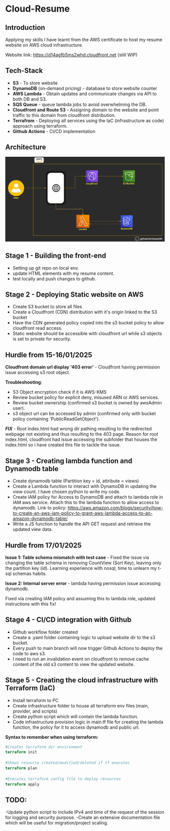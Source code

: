 # Cloud-Resume
## Introduction
Applying my skills I have learnt from the AWS certificate to host my resume website on AWS cloud infrastructure.

Website link: https://d14agfb5ms2whd.cloudfront.net (still WIP)

## Tech-Stack
* **S3** - To store website
* **DynamoDB** (on-demand pricing) - database to store website counter
* **AWS Lambda** - Obtain updates and communicate changes via API to both DB and S3.
* **SQS Queue** - queue lambda jobs to avoid overwhelming the DB.
* **Cloudfront and Route 53** - Assigning domain to the website and point traffic to this domain from cloudfront distribution.
* **Terrafrom** - Deploying all services using the IaC (infrastructure as code) approach using terraform. 
* **Github Actions** - CI/CD implementation

## Architecture
![Alt Text](https://github.com/mrteeson94/Cloud-Resume/blob/main/website/frontend/images/diagram.jpg)

## Stage 1 - Building the front-end 

* Setting up git repo on local env.
* update HTML elements with my resume content.
* test locally and push changes to github.


## Stage 2 - Deploying Static website on AWS
* Create S3 bucket to store all files 
* Create a Cloudfront (CDN) distribution with it's origin linked to the S3 bucket
* Have the CDN generated policy copied into the s3 bucket policy to allow cloudfront read access.
* Static website should be accessible with cloudfront url while s3 objects is set to private for security. 


##  Hurdle from 15-16/01/2025
**Cloudfront domain url display '403 error'** - Cloudfront having permission issue accessing s3 root object.

**Troubleshooting**:
* S3 Object encryption check if it is AWS-KMS 
* Review bucket policy for explicit deny, misused ARN or AWS services.
* Review bucket ownership (confirmed s3 bucket is owned by awsAdmin user).
* s3 object url can be accessed by admin (confirmed only with bucket policy containing 'PublicReadGetObject').

 ***FIX*** - Root index.html had wrong dir pathing resulting to the redirected webpage not existing and thus resulting to the 403 page. Reason for root index.html, cloudfront had issue accessing the subfolder that houses the index.html so i have created this file to tackle the issue. 



 ## Stage 3 - Creating lambda function and Dynamodb table
* Create dynamodb table (Partition key = id, attribute = views)
* Create a Lambda function to interact with DynamoDB in updating the view count. I have chosen python to write my code.
* Create IAM policy for Access to DynamoDB and attach to lambda role in IAM aws service. Attach this to the lambda function to allow access to dynamodb. Link to policy: https://aws.amazon.com/blogs/security/how-to-create-an-aws-iam-policy-to-grant-aws-lambda-access-to-an-amazon-dynamodb-table/ 
* Write a JS function to handle the API GET request and retrieve the updated view data.

##  Hurdle from 17/01/2025
**Issue 1: Table schema mismatch with test case** - Fixed the issue via changing the table schema in removing CountView (Sort Key), leaving only the partition key (id). Learning experience with nosql, time to unlearn my t-sql schemas habits.

**Issue 2: Internal server error** - lambda having permission issue accessing dynamodb. 

Fixed via creating IAM policy and assuming this to lambda role, updated instructions with this fix!

 ## Stage 4 - CI/CD integration with Github
 * Github workflow folder created
 * Create a .yaml folder containing logic to upload website dir to the s3 bucket.
 * Every push to main branch will now trigger Github Actions to deploy the code to aws s3.
 * I need to run an invalidation event on cloudfront to remove cache content of the old s3 content to view the updated website.


 ## Stage 5 - Creating the cloud infrastructure with Terraform (IaC)
* Install terraform to PC
* Create infrastructure folder to house all terraform env files (main, provider, and scripts)
* Create python script which will contain the lambda function.
* Code infrastructure provision logic in main.tf file for creating the lambda function, the policy for it to access dynamodb and public url. 

**Syntax to remember when using terraform:**
```terraform
#Creates terraform dir environment
terraform init 

#Shows resource created/modified/deleted if tf executes
terraform plan 

#Executes terraform config file to deploy resources 
terraform apply
```

## TODO:
-Update python script to include IPv4 and time of the request of the session for logging and security purpose.
-Create an extensive documentation file which will be useful for migration/project scaling.